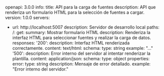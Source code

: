 openapi: 3.0.0
info:
  title: API para la carga de fuentes
  description: API que renderiza un formulario HTML para la selección de fuentes a cargar.
  version: 1.0.0
servers:
  - url: http://localhost:5007
    description: Servidor de desarrollo local
paths:
  /:
    get:
      summary: Mostrar formulario HTML
      description: Renderiza la interfaz HTML para seleccionar fuentes y realizar la carga de datos.
      responses:
        '200':
          description: Interfaz HTML renderizada correctamente.
          content:
            text/html:
              schema:
                type: string
                example: "<!DOCTYPE html><html><head><title>Formulario</title></head><body>...</body></html>"
        '500':
          description: Error interno del servidor al intentar renderizar la plantilla.
          content:
            application/json:
              schema:
                type: object
                properties:
                  error:
                    type: string
                    description: Mensaje de error detallado.
                    example: "Error interno del servidor."

